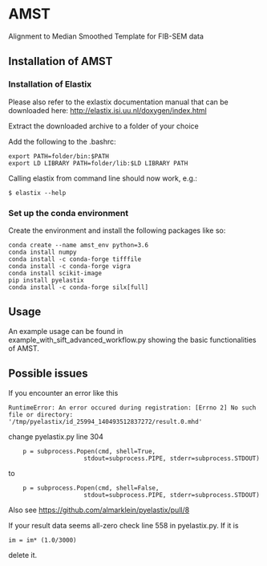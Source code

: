 # AMST
Alignment to Median Smoothed Template for FIB-SEM data

## Installation of AMST

### Installation of Elastix

Please also refer to the exlastix documentation manual that can be downloaded here: http://elastix.isi.uu.nl/doxygen/index.html

Extract the downloaded archive to a folder of your choice

Add the following to the .bashrc:

    export PATH=folder/bin:$PATH
    export LD LIBRARY PATH=folder/lib:$LD LIBRARY PATH
    
Calling elastix from command line should now work, e.g.:

    $ elastix --help

### Set up the conda environment

Create the environment and install the following packages like so:

    conda create --name amst_env python=3.6
    conda install numpy
    conda install -c conda-forge tifffile
    conda install -c conda-forge vigra
    conda install scikit-image
    pip install pyelastix
    conda install -c conda-forge silx[full]

## Usage

An example usage can be found in example_with_sift_advanced_workflow.py showing the basic functionalities of AMST.

## Possible issues

If you encounter an error like this

    RuntimeError: An error occured during registration: [Errno 2] No such file or directory: '/tmp/pyelastix/id_25994_140493512837272/result.0.mhd'
    
change pyelastix.py line 304 

        p = subprocess.Popen(cmd, shell=True,
                         stdout=subprocess.PIPE, stderr=subprocess.STDOUT)
                         
to 

        p = subprocess.Popen(cmd, shell=False,
                         stdout=subprocess.PIPE, stderr=subprocess.STDOUT)

Also see https://github.com/almarklein/pyelastix/pull/8
                   
If your result data seems all-zero check line 558 in pyelastix.py. If it is 

    im = im* (1.0/3000)
    
delete it.
